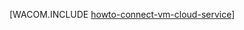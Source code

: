 <properties linkid="manage-windows-howto-connect-to-cloud-service" urlDisplayName="Connect to a virtual machine" pageTitle="连接 Azure 云服务中的虚拟机" metaKeywords="Azure connecting vm to cloud" description="了解如何将虚拟机连接到 Azure 云服务。" metaCanonical="" services="virtual-machines" documentationCenter="" title="" authors="" solutions="" manager="" editor="" />
<tags ms.service="virtual-machines"
    ms.date="02/10/2015"
    wacn.date="04/11/2015"
    />





[WACOM.INCLUDE [howto-connect-vm-cloud-service](../includes/howto-connect-vm-cloud-service.md)]
<!--HONumber=39-->
